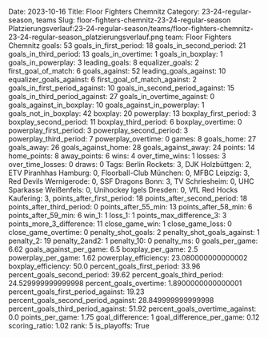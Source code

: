 Date: 2023-10-16
Title: Floor Fighters Chemnitz
Category: 23-24-regular-season, teams
Slug: floor-fighters-chemnitz-23-24-regular-season
Platzierungsverlauf:23-24-regular-season/teams/floor-fighters-chemnitz-23-24-regular-season_platzierungsverlauf.png
team: Floor Fighters Chemnitz
goals: 53
goals_in_first_period: 18
goals_in_second_period: 21
goals_in_third_period: 13
goals_in_overtime: 1
goals_in_boxplay: 1
goals_in_powerplay: 3
leading_goals: 8
equalizer_goals: 2
first_goal_of_match: 6
goals_against: 52
leading_goals_against: 10
equalizer_goals_against: 6
first_goal_of_match_against: 2
goals_in_first_period_against: 10
goals_in_second_period_against: 15
goals_in_third_period_against: 27
goals_in_overtime_against: 0
goals_against_in_boxplay: 10
goals_against_in_powerplay: 1
goals_not_in_boxplay: 42
boxplay: 20
powerplay: 13
boxplay_first_period: 3
boxplay_second_period: 11
boxplay_third_period: 6
boxplay_overtime: 0
powerplay_first_period: 3
powerplay_second_period: 3
powerplay_third_period: 7
powerplay_overtime: 0
games: 8
goals_home: 27
goals_away: 26
goals_against_home: 28
goals_against_away: 24
points: 14
home_points: 8
away_points: 6
wins: 4
over_time_wins: 1
losses: 3
over_time_losses: 0
draws: 0
Tags:  Berlin Rockets: 3,  DJK Holzbüttgen: 2,  ETV Piranhhas Hamburg: 0,  Floorball-Club München: 0,  MFBC Leipzig: 3,  Red Devils Wernigerode: 0,  SSF Dragons Bonn: 3,  TV Schriesheim: 0,  UHC Sparkasse Weißenfels: 0,  Unihockey Igels Dresden: 0,  VfL Red Hocks Kaufering: 3,
points_after_first_period: 18
points_after_second_period: 18
points_after_third_period: 0
points_after_55_min: 13
points_after_58_min: 6
points_after_59_min: 6
win_1: 1
loss_1: 1
points_max_difference_3: 3
points_more_3_difference: 11
close_game_win: 1
close_game_loss: 0
close_game_overtime: 0
penalty_shot_goals: 2
penalty_shot_goals_against: 1
penalty_2: 19
penalty_2and2: 1
penalty_10: 0
penalty_ms: 0
goals_per_game: 6.62
goals_against_per_game: 6.5
boxplay_per_game: 2.5
powerplay_per_game: 1.62
powerplay_efficiency: 23.080000000000002
boxplay_efficiency: 50.0
percent_goals_first_period: 33.96
percent_goals_second_period: 39.62
percent_goals_third_period: 24.529999999999998
percent_goals_overtime: 1.8900000000000001
percent_goals_first_period_against: 19.23
percent_goals_second_period_against: 28.849999999999998
percent_goals_third_period_against: 51.92
percent_goals_overtime_against: 0.0
points_per_game: 1.75
goal_difference: 1
goal_difference_per_game: 0.12
scoring_ratio: 1.02
rank: 5
is_playoffs: True
